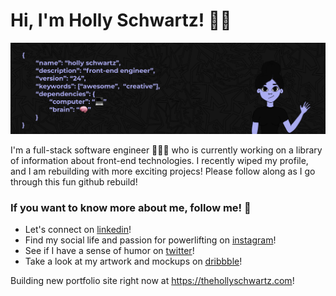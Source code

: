 # Hi, I'm Holly Schwartz! 👋🏻 

![image](https://github.com/thehollyschwartz/thehollyschwartz/blob/main/banner.png)

I'm a full-stack software engineer 👩🏻‍💻 who is currently working on a library of information about front-end technologies. I recently wiped my profile, and I am rebuilding with more exciting projecs! Please follow along as I go through this fun github rebuild!


### If you want to know more about me, follow me! 👀
- Let's connect on [linkedin](https://www.linkedin.com/in/thehollyschwartz/)!
- Find my social life and passion for powerlifting on [instagram](https://www.instagram.com/thehollyschwartz)!
- See if I have a sense of humor on [twitter](https://twitter.com/thehollys_)!
- Take a look at my artwork and mockups on [dribbble](https://dribbble.com/thehollyschwartz)!

Building new portfolio site right now at https://thehollyschwartz.com!

<!---
thehollyschwartz/thehollyschwartz is a ✨ special ✨ repository because its `README.md` (this file) appears on your GitHub profile.
You can click the Preview link to take a look at your changes.
--->
